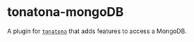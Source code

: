 # tonatona-mongoDB

A plugin for [`tonatona`](https://github.com/tonatona-project/tonatona) that adds features to access a MongoDB.
